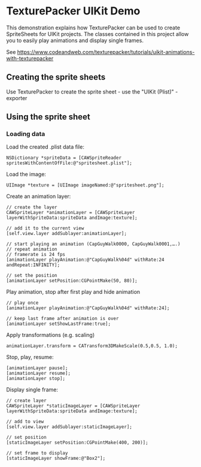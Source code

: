 # TexturePacker UIKit Demo


This demonstration explains how TexturePacker can be used to create SpriteSheets for UIKit projects. The classes contained in this project allow you to easily play animations and display single frames.

See https://www.codeandweb.com/texturepacker/tutorials/uikit-animations-with-texturepacker

## Creating the sprite sheets

Use TexturePacker to create the sprite sheet - use the "UIKit (Plist)" - exporter


## Using the sprite sheet

### Loading data

Load the created .plist data file:

    NSDictionary *spriteData = [CAWSpriteReader spritesWithContentOfFile:@"spritesheet.plist"];

Load the image:
    
    UIImage *texture = [UIImage imageNamed:@"spritesheet.png"];
    
Create an animation layer:

	// create the layer
    CAWSpriteLayer *animationLayer = [CAWSpriteLayer layerWithSpriteData:spriteData andImage:texture];

	// add it to the current view
    [self.view.layer addSublayer:animationLayer];
        
    // start playing an animation (CapGuyWalk0000, CapGuyWalk0001,….)
    // repeat animation 
    // framerate is 24 fps
    [animationLayer playAnimation:@"CapGuyWalk%04d" withRate:24 andRepeat:INFINITY];

	// set the position 
    [animationLayer setPosition:CGPointMake(50, 80)];

Play animation, stop after first play and hide animation

	// play once
	[animationLayer playAnimation:@"CapGuyWalk%04d" withRate:24];

	// keep last frame after animation is over
    [animationLayer setShowLastFrame:true];

Apply transformations (e.g. scaling)
    
    animationLayer.transform = CATransform3DMakeScale(0.5,0.5, 1.0);

Stop, play, resume:

    [animationLayer pause];
    [animationLayer resume];
    [animationLayer stop];
    
Display single frame:

	// create layer
	CAWSpriteLayer *staticImageLayer = [CAWSpriteLayer layerWithSpriteData:spriteData andImage:texture];
	
	// add to view
    [self.view.layer addSublayer:staticImageLayer];
        
    // set position
    [staticImageLayer setPosition:CGPointMake(400, 200)];
    
    // set frame to display
    [staticImageLayer showFrame:@"Box2"];    
    